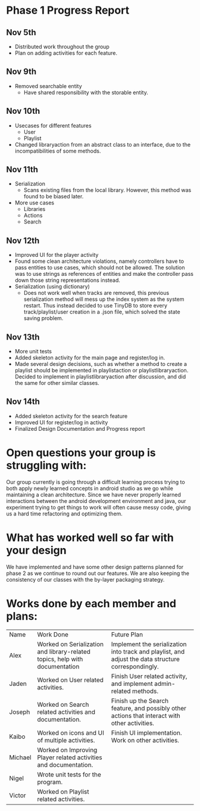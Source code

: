 # Phase 1 Progress Report

## Nov 5th



* Distributed work throughout the group
* Plan on adding activities for each feature.

## Nov 9th



* Removed searchable entity
    * Have shared responsibility with the storable entity.

## Nov 10th



* Usecases for different features
    * User
    * Playlist
* Changed libraryaction from an abstract class to an interface, due to the incompatibilities of some methods.

## Nov 11th



* Serialization
    * Scans existing files from the local library. However, this method was found to be biased later. 
* More use cases
    * Libraries
    * Actions
    * Search

## Nov 12th



* Improved UI for the player activity
* Found some clean architecture violations, namely controllers have to pass entities to use cases, which should not be allowed. The solution was to use strings as references of entities and make the controller pass down those string representations instead.
* Serialization (using dictionary)
    * Does not work well when tracks are removed, this previous serialization method will mess up the index system as the system restart. Thus instead decided to use TinyDB to store every track/playlist/user creation in a .json file, which solved the state saving problem. 

## Nov 13th



* More unit tests
* Added skeleton activity for the main page and register/log in.
* Made several design decisions, such as whether a method to create a playlist should be implemented in playlistaction or playlistlibraryaction. Decided to implement in playlistlibraryaction after discussion, and did the same for other similar classes.

## Nov 14th



* Added skeleton activity for the search feature
* Improved UI for register/log in activity
* Finalized Design Documentation and Progress report

# Open questions your group is struggling with:

Our group currently is going through a difficult learning process trying to both apply newly learned concepts in android studio as we go while maintaining a clean architecture. Since we have never properly learned interactions between the android development environment and java, our experiment trying to get things to work will often cause messy code, giving us a hard time refactoring and optimizing them.

# What has worked well so far with your design

We have implemented and have some other design patterns planned for phase 2 as we continue to round out our features.  We are also keeping the consistency of our classes with the by-layer packaging strategy.

# Works done by each member and plans:
<table>
  <tr>
   <td>Name

   </td>
   <td>Work Done

   </td>
   <td>Future Plan

   </td>
  </tr>
  <tr>
   <td>Alex

   </td>
   <td>Worked on Serialization and library-related topics, help with documentation

   </td>
   <td>Implement the serialization into track and playlist, and adjust the data structure correspondingly.

   </td>
  </tr>
  <tr>
   <td>Jaden

   </td>
   <td>Worked on User related activities.

   </td>
   <td>Finish User related activity, and implement admin-related methods.

   </td>
  </tr>
  <tr>
   <td>Joseph

   </td>
   <td>Worked on Search related activities and documentation.

   </td>
   <td>Finish up the Search feature, and possibly other actions that interact with other activities.

   </td>
  </tr>
  <tr>
   <td>Kaibo

   </td>
   <td>Worked on icons and UI of multiple activities.

   </td>
   <td>Finish UI implementation. Work on other activities.

   </td>
  </tr>
  <tr>
   <td>Michael

   </td>
   <td>Worked on Improving Player related activities and documentation.

   </td>
   <td>
   </td>
  </tr>
  <tr>
   <td>Nigel

   </td>
   <td>Wrote unit tests for the program.

   </td>
   <td>
   </td>
  </tr>
  <tr>
   <td>Victor

   </td>
   <td>Worked on Playlist related activities.

   </td>
   <td>
   </td>
  </tr>
 </table>
